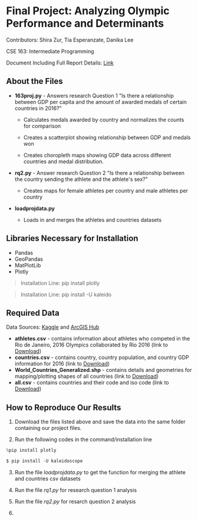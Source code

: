 # Final Project: Analyzing Olympic Performance and Determinants 


Contributors: Shira Zur, Tia Esperanzate, Danika Lee

CSE 163: Intermediate Programming

Document Including Full Report Details: [Link](https://docs.google.com/document/d/1-WX610mWzgdk_J6iKu3qSaJfSawU6yLwcKdOqzOj058/edit)

## About the Files

* **163proj.py** - Answers research Question 1 "Is there a relationship between GDP per capita and the amount of awarded medals of
certain countries in 2016?"

    * Calculates medals awarded by country and normalizes
the counts for comparison

    * Creates a scatterplot showing
relationship between GDP and medals won
    * Creates
choropleth maps showing GDP data across different
countries and medal distribution.

* **rq2.py** - Answer research Question 2 "Is there a relationship between the country sending the athlete and the athlete's sex?"

    * Creates maps for female athletes per country and male athletes per country

* **loadprojdata.py**
    * Loads in and merges the athletes and countries datasets

## Libraries Necessary for Installation

* Pandas
* GeoPandas
* MatPlotLib
* Plotly
> Installation Line: pip install plotly

> Installation Line: pip install -U kaleido



## Required Data

Data Sources: [Kaggle](https://olympics.com/en/olympic-games/rio-2016) and [ArcGIS Hub](https://hub.arcgis.com/datasets/esri::world-countries-generalized/explore?location=-1.481530%2C-167.596765%2C1.98)

* **athletes.csv** - contains information about athletes who competed in the Rio de Janeiro, 2016 Olympics collaborated by Rio 2016 (link to [Download](https://www.kaggle.com/datasets/rio2016/olympic-games?select=athletes.csv))
* **countries.csv** - contains country, country population, and country GDP information for 2016 (link to [Download](https://www.kaggle.com/datasets/rio2016/olympic-games?select=countries.csv))
* **World_Countries_Generalized.shp** - contains details and geometries for mapping/plotting shapes of all countries (link to [Download](https://hub.arcgis.com/datasets/esri::world-countries-generalized/explore?location=-0.306120%2C12.403235%2C1.98))
* **all.csv** - contains countries and their code and iso code (link to [Download](https://github.com/lukes/ISO-3166-Countries-with-Regional-Codes/blob/master/all/all.csv))


## How to Reproduce Our Results
1. Download the files listed above and save the data into the same folder containing our project files.

2. Run the following codes in the command/installation line

```Python
%pip install plotly
```
```Python
$ pip install -U kaleidoscope
```

3. Run the file *loadprojdata.py* to get the function for merging the athlete and countries csv datasets

4. Run the file *rq1.py* for research question 1 analysis

5. Run the file *rq2.py* for resarch question 2 analysis
6. 
